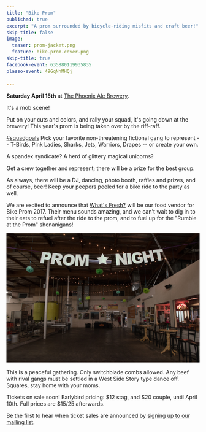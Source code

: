 ```yaml
---
title: "Bike Prom"
published: true
excerpt: "A prom surrounded by bicycle-riding misfits and craft beer!"
skip-title: false
image:
  teaser: prom-jacket.png
  feature: bike-prom-cover.png
skip-title: true
facebook-event: 635880119935835
plasso-event: 49GqNhMHQj

---
```


**Saturday April 15th** at [The Phoenix Ale Brewery](http://phoenixale.com/).

It's a mob scene!

Put on your cuts and colors, and rally your squad, it's going down at the brewery! This year's prom is being taken over by the riff-raff.

[#squadgoals](https://twitter.com/search?q=%23SquadGoals) Pick your favorite non-threatening fictional gang to represent -- T-Birds, Pink Ladies, Sharks, Jets, Warriors, Drapes -- or create your own.

A spandex syndicate? A herd of glittery magical unicorns?

Get a crew together and represent; there will be a prize for the best group.

As always, there will be a DJ, dancing, photo booth, raffles and prizes, and of course, beer! Keep your peepers peeled for a bike ride to the party as well.

We are excited to announce that [What's Fresh?](http://www.whatsfreshaz.com/) will be our food vendor for Bike Prom 2017.
Their menu sounds amazing, and we can't wait to dig in to their eats to refuel after the ride to the prom, and to fuel up for the "Rumble at the Prom" shenanigans!

![the dance floor is waiting](/images/prom-empty.jpg)

This is a peaceful gathering. Only switchblade combs allowed. Any beef with rival gangs must be settled in a West Side Story type dance off. Squares, stay home with your moms.

Tickets on sale soon! Earlybird pricing: $12 stag, and $20 couple, until April 10th. Full prices are $15/25 afterwards.

Be the first to hear when ticket sales are announced by [signing up to our mailing list](http://www.phoenixspokespeople.org/contact/).
